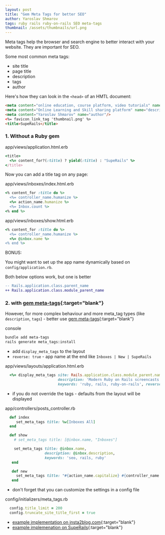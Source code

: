 ```yaml
---
layout: post
title: "Gem Meta Tags for better SEO"
author: Yaroslav Shmarov
tags: ruby rails ruby-on-rails SEO meta-tags
thumbnail: /assets/thumbnails/url.png
---
```


Meta tags help the browser and search engine to better interact with your website.
They are important for SEO.

Some most common meta tags:
* site title
* page title
* description
* tags
* author

Here's how they can look in the `<head>` of an HMTL document:
```html
<meta content="online education, course platform, video tutorials" name="keywords"/>
<meta content="Online Learning and Skill sharing platform" name="description"/>
<meta content="Yaroslav Shmarov" name="author"/>
<%= favicon_link_tag 'thumbnail.png' %>
<title>SupeRails</title>
```
### 1. Without a Ruby gem

app/views/application.html.erb
```ruby
<title>
  <%= content_for?(:title) ? yield(:title) : "SupeRails" %>
</title>
```

Now you can add a title tag on any page:

app/views/inboxes/index.html.erb
```ruby
<% content_for :title do %>
  <%= controller_name.humanize %>
  <%= action_name.humanize %>
  <%= Inbox.count %>
<% end %>
```

app/views/inboxes/show.html.erb
```ruby
<% content_for :title do %>
  <%= controller_name.humanize %>
  <%= @inbox.name %>
<% end %>
```

BONUS:

You might want to set up the app name dynamically based on `config/application.rb`.

Both below options work, but one is better

```diff
-- Rails.application.class.parent_name
++ Rails.application.class.module_parent_name
```

### 2. with [gem meta-tags](https://github.com/kpumuk/meta-tags){:target="blank"}

However, for more complex behaviour and more meta_tag types (like `description`, `tags`) - better use [gem meta-tags](https://github.com/kpumuk/meta-tags){:target="blank"}

console
```sh
bundle add meta-tags
rails generate meta_tags:install
```

* add `display_meta_tags` to the layout
* `reverse: true` - app name at the end like `Inboxes | New | SupeRails`

app/views/layouts/application.html.erb
```ruby
  <%= display_meta_tags site: Rails.application.class.module_parent.name,
                        description: 'Modern Ruby on Rails screencasts',
                        keywords: 'ruby, rails, ruby-on-rails', reverse: true %>
```

* if you do not override the tags - defaults from the layout will be displayed

app/controllers/posts_controller.rb
```ruby
  def index
     set_meta_tags title: %w[Inboxes All]
  end

  def show
    # set_meta_tags title: [@inbox.name, "Inboxes"]

    set_meta_tags title: @inbox.name,
                  description: @inbox.description,
                  keywords: 'seo, rails, ruby'
   end

   def new
     set_meta_tags title: "#{action_name.capitalize} #{controller_name.singularize.capitalize}"
   end
```

* don't forget that you can customize the settings in a config file

config/initializers/meta_tags.rb
```ruby
  config.title_limit = 200
  config.truncate_site_title_first = true
```

* [example implementation on insta2blog.com](https://github.com/yshmarov/insta2blog.com/commit/64d690a0e967027c87de13de8cb39113d28cf538){:target="blank"}
* [example implemenation on SupeRails](https://github.com/yshmarov/superails/commit/d489756cc1f1b181e90f86c909d5ba9ce113ff1b){:target="blank"}

